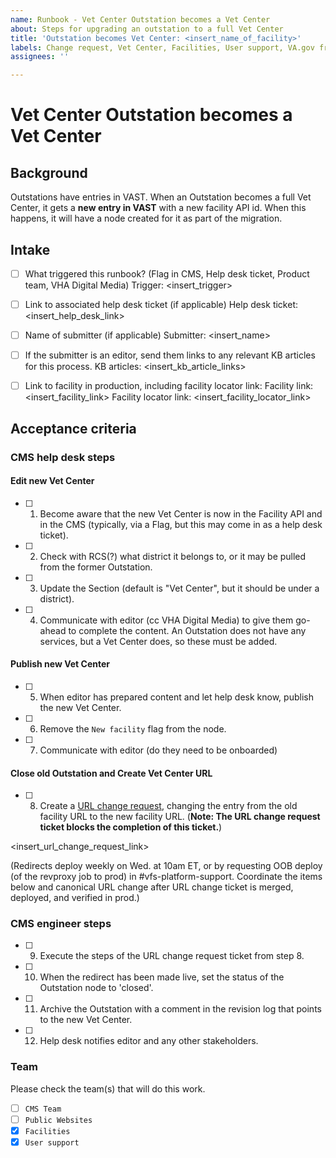 ```yaml
---
name: Runbook - Vet Center Outstation becomes a Vet Center
about: Steps for upgrading an outstation to a full Vet Center
title: 'Outstation becomes Vet Center: <insert_name_of_facility>'
labels: Change request, Vet Center, Facilities, User support, VA.gov frontend, Drupal engineering
assignees: ''

---
```

# Vet Center Outstation becomes a Vet Center
## Background
  Outstations have entries in VAST. When an Outstation becomes a full Vet Center,
  it gets a **new entry in VAST** with a new facility API id. When this happens, it will have a node created
  for it as part of the migration.
## Intake
- [ ] What triggered this runbook? (Flag in CMS, Help desk ticket, Product team, VHA Digital Media)
Trigger: <insert_trigger>

- [ ] Link to associated help desk ticket (if applicable)
Help desk ticket: <insert_help_desk_link>

- [ ] Name of submitter (if applicable)
Submitter: <insert_name>

- [ ] If the submitter is an editor, send them links to any relevant KB articles for this process.
KB articles: <insert_kb_article_links>

- [ ] Link to facility in production, including facility locator link:
Facility link: <insert_facility_link>
Facility locator link: <insert_facility_locator_link>

## Acceptance criteria
### CMS help desk steps
#### Edit new Vet Center
- [ ] 1. Become aware that the new Vet Center is now in the Facility API and in the CMS (typically, via a Flag, but this may come in as a help desk ticket).
- [ ] 2. Check with RCS(?) what district it belongs to, or it may be pulled from the former Outstation.
- [ ] 3. Update the Section (default is "Vet Center", but it should be under a district).
- [ ] 4.  Communicate with editor (cc VHA Digital Media) to give them go-ahead to complete the content. An Outstation does not have any services, but a Vet Center does, so these must be added.
#### Publish new Vet Center
- [ ] 5. When editor has prepared content and let help desk know, publish the new Vet Center.
- [ ] 6. Remove the `New facility` flag from the node.
- [ ] 7. Communicate with editor (do they need to be onboarded)

#### Close old Outstation and Create Vet Center URL
- [ ] 8. Create a [URL change request](https://github.com/department-of-veterans-affairs/va.gov-cms/issues/new?assignees=&template=runbook-facility-url-change.md&title=URL+Change+for%3A+%3Cinsert+facility+name%3E), changing the entry from the old facility URL to the new facility URL. (**Note: The URL change request ticket blocks the completion of this ticket.**)

<insert_url_change_request_link>

(Redirects deploy weekly on Wed. at 10am ET, or by requesting OOB deploy (of the revproxy job to prod) in #vfs-platform-support. Coordinate the items below and canonical URL change after URL change ticket is merged, deployed, and verified in prod.)

### CMS engineer steps
- [ ] 9. Execute the steps of the URL change request ticket from step 8.
- [ ] 10. When the redirect has been made live, set the status of the Outstation node to 'closed'.
- [ ] 11. Archive the Outstation with a comment in the revision log that points to the new Vet Center.


- [ ] 12. Help desk notifies editor and any other stakeholders.

### Team
Please check the team(s) that will do this work.

- [ ] `CMS Team`
- [ ] `Public Websites`
- [x] `Facilities`
- [x] `User support`

